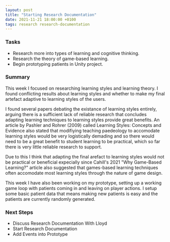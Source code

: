```yaml
---
layout: post
title: "Starting Research Documentation"
date: 2021-11-21 18:00:00 +0100
tags: research research-documentation
---
```


### Tasks
- Research more into types of learning and cognitive thinking.
- Research the theory of game-based learning. 
- Begin prototyping patients in Unity project.

### Summary
This week I focused on researching learning styles and learning theory. I found conflicting results about learning styles and whether to make my final artefact adaptive to learning styles of the users. 

I found several papers debating the existance of learning styles entirely, arguing there is a sufficient lack of reliable research that concludes adapting learning techniques to learning styles provide great benefits. An article by Pashler and Rohrer (2009) called Learning Styles: Concepts and Evidence also stated that modifiying teaching paedeology to accomodate learning styles would be very logistically demading and so there would need to be a great benefit to student learning to be practical, which so far there is very little reliable research to support. 

Due to this I think that adapting the final arefact to learning styles would not be practical or beneficial expecially since Cahill's 2021 "Why Game-Based Learning?" article also suggested that games-based learning techniques often accomodate most learning styles through the nature of game design.

This week I have also been working on my prototype, setting up a working game loop with patients coming in and leaving on player actions. I setup some basic patient data that means making new patients is easy and the patients are currently randomly generated.

### Next Steps
- Discuss Research Documentation With Lloyd
- Start Research Documentation
- Add Events into Prototype